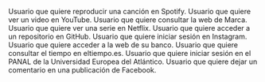 Usuario que quiere reproducir una canción en Spotify.
Usuario que quiere ver un video en YouTube.
Usuario que quiere consultar la web de Marca.
Usuario que quiere ver una serie en Netflix.
Usuario que quiere acceder a un repositorio en GitHub.
Usuario que quiere iniciar sesión en Instagram.
Usuario que quiere acceder a la web de su banco.
Usuario que quiere consultar el tiempo en eltiempo.es.
Usuario que quiere iniciar sesión en el PANAL de la Universidad Europea del Atlántico.
Usuario que quiere dejar un comentario en una publicación de Facebook.
